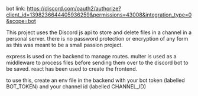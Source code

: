 bot link: https://discord.com/oauth2/authorize?client_id=1398236644405936259&permissions=43008&integration_type=0&scope=bot

This project uses the Discord js api to store and delete files in a channel in a personal server.
there is no password protection or encryption of any form as this was meant to be a small passion project.

express is used on the backend to manage routes. multer is used as a middleware to process files before sending them over to the discord bot to be saved.
react has been used to create the frontend.

to use this, create an env file in the backend with your bot token (labelled BOT_TOKEN) and your channel id (labelled CHANNEL_ID)
